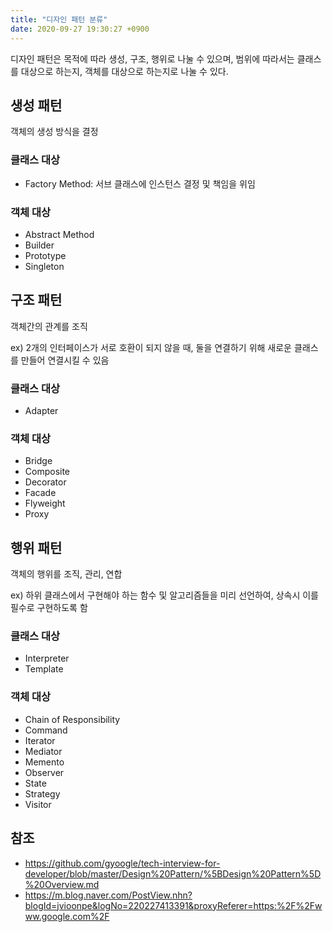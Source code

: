 ```yaml
---
title: "디자인 패턴 분류"
date: 2020-09-27 19:30:27 +0900
---
```

디자인 패턴은 목적에 따라 생성, 구조, 행위로 나눌 수 있으며, 범위에 따라서는 클래스를 대상으로 하는지, 객체를 대상으로 하는지로 나눌 수 있다.

## 생성 패턴
객체의 생성 방식을 결정
### 클래스 대상
- Factory Method: 서브 클래스에 인스턴스 결정 및 책임을 위임

### 객체 대상
- Abstract Method
- Builder
- Prototype
- Singleton

## 구조 패턴
객체간의 관계를 조직

ex) 2개의 인터페이스가 서로 호환이 되지 않을 때, 둘을 연결하기 위해 새로운 클래스를 만들어 연결시킬 수 있음
### 클래스 대상
- Adapter

### 객체 대상
- Bridge
- Composite
- Decorator
- Facade
- Flyweight
- Proxy

## 행위 패턴
객체의 행위를 조직, 관리, 연합

ex) 하위 클래스에서 구현해야 하는 함수 및 알고리즘들을 미리 선언하여, 상속시 이를 필수로 구현하도록 함
### 클래스 대상
- Interpreter
- Template

### 객체 대상
- Chain of Responsibility
- Command
- Iterator
- Mediator
- Memento
- Observer
- State
- Strategy
- Visitor

## 참조
- <https://github.com/gyoogle/tech-interview-for-developer/blob/master/Design%20Pattern/%5BDesign%20Pattern%5D%20Overview.md>
- <https://m.blog.naver.com/PostView.nhn?blogId=jvioonpe&logNo=220227413391&proxyReferer=https:%2F%2Fwww.google.com%2F>